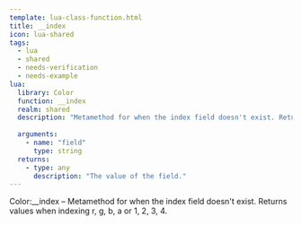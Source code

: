 ```yaml
---
template: lua-class-function.html
title: __index
icon: lua-shared
tags:
  - lua
  - shared
  - needs-verification
  - needs-example
lua:
  library: Color
  function: __index
  realm: shared
  description: "Metamethod for when the index field doesn't exist. Returns values when indexing r, g, b, a or 1, 2, 3, 4."
  
  arguments:
    - name: "field"
      type: string
  returns:
    - type: any
      description: "The value of the field."
---
```


<div class="lua__search__keywords">
Color:__index &#x2013; Metamethod for when the index field doesn't exist. Returns values when indexing r, g, b, a or 1, 2, 3, 4.
</div>
